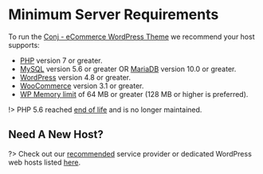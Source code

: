# Minimum Server Requirements 

To run the [Conj - eCommerce WordPress Theme](https://themeforest.net/item/conj-ecommerce-wordpress-theme/21935639?ref=mypreview) we recommend your host supports:

* [PHP](update-php-version.md) version 7 or greater.
* [MySQL](http://www.mysql.com/) version 5.6 or greater OR [MariaDB](https://mariadb.org/) version 10.0 or greater.
* [WordPress](https://wordpress.org/download) version 4.8 or greater.
* [WooCommerce](https://wordpress.org/plugins/woocommerce) version 3.1 or greater.
* [WP Memory limit](wordpress-memory-limit.md) of 64 MB or greater (128 MB or higher is preferred).

!> PHP 5.6 reached [end of life](http://php.net/supported-versions.php) and is no longer maintained.

## Need A New Host?

?> Check out our [recommended](https://kinsta.com) service provider or dedicated WordPress web hosts listed [here](https://wordpress.org/hosting).

